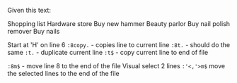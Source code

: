 Given this text:

Shopping list
  Hardware store
      Buy new hammer
    Beauty parlor
        Buy nail polish remover
        Buy nails

Start at 'H' on line 6
`:8copy.` - copies line to current line
`:8t.` - should do the same
`:t.` - duplicate current line
`:t$` - copy current line to end of file

`:8m$` - move line 8 to the end of the file
Visual select 2 lines
`:'<,'>m$` move the selected lines to the end of the file
